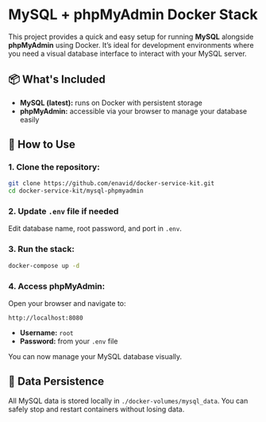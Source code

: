 # MySQL + phpMyAdmin Docker Stack

This project provides a quick and easy setup for running **MySQL** alongside **phpMyAdmin** using Docker.
It’s ideal for development environments where you need a visual database interface to interact with your MySQL server.

## 📦 What's Included

- **MySQL (latest):** runs on Docker with persistent storage
- **phpMyAdmin:** accessible via your browser to manage your database easily

## 🚀 How to Use

### 1. Clone the repository:

```bash
git clone https://github.com/enavid/docker-service-kit.git
cd docker-service-kit/mysql-phpmyadmin
```

### 2. Update `.env` file if needed

Edit database name, root password, and port in `.env`.

### 3. Run the stack:

```bash
docker-compose up -d
```

### 4. Access phpMyAdmin:

Open your browser and navigate to:

```
http://localhost:8080
```

- **Username:** `root`
- **Password:** from your `.env` file

You can now manage your MySQL database visually.

## 🧊 Data Persistence

All MySQL data is stored locally in `./docker-volumes/mysql_data`. You can safely stop and restart containers without losing data.
